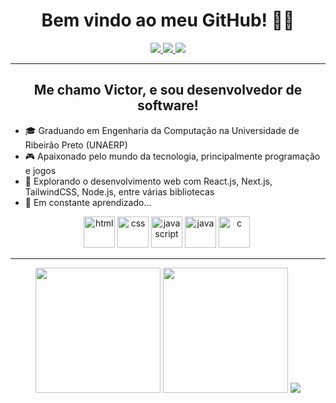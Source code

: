<h1 align="center">Bem vindo ao meu GitHub! ✌🏻</h1>
  <div align="center">
    <a href="mailto:sguedes.victor@gmail.com">
      <img src="https://img.shields.io/badge/Gmail-D14836?style=for-the-badge&logo=gmail&logoColor=white" />
    </a>
  <a target="_blank" href="https://www.linkedin.com/in/victorsilvaguedes/">
    <img src="https://img.shields.io/badge/LinkedIn-0077B5?style=for-the-badge&logo=linkedin&logoColor=white"/>
  </a>
    <a target="_blank" href="https://www.instagram.com/victorguedesss/">
      <img src="https://img.shields.io/badge/Instagram-E4405F?style=for-the-badge&logo=instagram&logoColor=white"/>
    </a>
</div>

---

<h2 align="center">Me chamo Victor, e sou desenvolvedor de software!</h2>

- 🎓 Graduando em Engenharia da Computação na Universidade de Ribeirão Preto (UNAERP)
- 🎮 Apaixonado pelo mundo da tecnologia, principalmente programação e jogos
- 🚀 Explorando o desenvolvimento web com React.js, Next.js, TailwindCSS, Node.js, entre várias bibliotecas
- 🍃 Em constante aprendizado...

<div align="center">
  <img src="https://cdn.jsdelivr.net/gh/devicons/devicon/icons/html5/html5-plain.svg" title="html5" alt="html" width="50" height="50"/>
  <img src="https://cdn.jsdelivr.net/gh/devicons/devicon/icons/css3/css3-plain.svg" title="css" alt="css" width="50" height="50"/>
  <img src="https://cdn.jsdelivr.net/gh/devicons/devicon/icons/javascript/javascript-plain.svg" title="javascript" alt="javascript" width="50" height="50"/>
  <img src="https://cdn.jsdelivr.net/gh/devicons/devicon/icons/java/java-original.svg" title="java" alt="java" width="50" height="50"/>
  <img src="https://cdn.jsdelivr.net/gh/devicons/devicon/icons/c/c-plain.svg" title="c" alt="c" width="50" height="50"/>&nbsp;
</div>

---


<div align = "center">
<img height = "200em" src="https://github-readme-stats.vercel.app/api/top-langs/?username=victorSilvaGuedes&theme=darcula&count_private=true&layout=donut&locale=pt-br"/>
<img height = "200em" src="https://github-readme-stats.vercel.app/api?username=victorSilvaGuedes&show_icons=true&theme=darcula&count_private=true&include_all_commits=true&rank_icon=github&locale=pt-br" />
<a target="_blank" href="https://gist.github.com/victorSilvaGuedes/2d0aa8dbb8f2da0eb249a2c654ce50cf"><img src="https://github-readme-stats.vercel.app/api/gist?id=2d0aa8dbb8f2da0eb249a2c654ce50cf&show_owner=true&theme=darcula" /></a>
</div>
